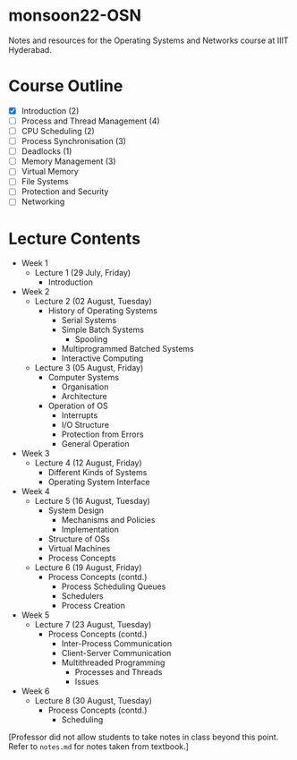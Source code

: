 # monsoon22-OSN
Notes and resources for the Operating Systems and Networks course at IIIT Hyderabad.

# Course Outline
- [x] Introduction (2)
- [ ] Process and Thread Management (4)
- [ ] CPU Scheduling (2)
- [ ] Process Synchronisation (3)
- [ ] Deadlocks (1)
- [ ] Memory Management (3)
- [ ] Virtual Memory
- [ ] File Systems
- [ ] Protection and Security
- [ ] Networking

# Lecture Contents
* Week 1
    * Lecture 1 (29 July, Friday)
        - Introduction
* Week 2
    * Lecture 2 (02 August, Tuesday)
        - History of Operating Systems
            - Serial Systems
            - Simple Batch Systems
                - Spooling
            - Multiprogrammed Batched Systems
            - Interactive Computing
    * Lecture 3 (05 August, Friday)
        - Computer Systems
            - Organisation
            - Architecture
        - Operation of OS
            - Interrupts
            - I/O Structure
            - Protection from Errors
            - General Operation
* Week 3
    * Lecture 4 (12 August, Friday)
        - Different Kinds of Systems
        - Operating System Interface
* Week 4
    * Lecture 5 (16 August, Tuesday)
        - System Design
            - Mechanisms and Policies
            - Implementation
        - Structure of OSs
        - Virtual Machines
        - Process Concepts
    * Lecture 6 (19 August, Friday)
        - Process Concepts (contd.)
            - Process Scheduling Queues
            - Schedulers
            - Process Creation
* Week 5
    * Lecture 7 (23 August, Tuesday)
        - Process Concepts (contd.)
            - Inter-Process Communication
            - Client-Server Communication
            - Multithreaded Programming
                - Processes and Threads
                - Issues
* Week 6
    * Lecture 8 (30 August, Tuesday)
        - Process Concepts (contd.)
            - Scheduling

[Professor did not allow students to take notes in class beyond this point. Refer to `notes.md` for notes taken from textbook.]